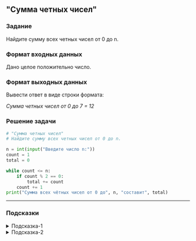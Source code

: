 ## "Сумма четных чисел"

### Задание

Найдите сумму всех четных чисел от 0 до n.

### Формат входных данных

Дано целое положительно число.

### Формат выходных данных

Вывести ответ в виде строки формата:

_Сумма четных чисел от 0 до 7 = 12_

### Решение задачи

```python
# "Сумма четных чисел"
# Найдите сумму всех четных чисел от 0 до n.

n = int(input("Введите число n:"))
count = 1
total = 0

while count <= n:
    if count % 2 == 0:
        total += count
    count += 1
print("Сумма всех чётных чисел от 0 до", n, "составит", total)
```

---

### Подсказки

<details>
<summary>Подсказка-1</summary>
Смотрите в примерах "Нахождение суммы чисел в диапазоне [a, b]"
</details>

<details>
<summary>Подсказка-2</summary>
Если хотите сохранить исходное значение переменной, создайте её копию

```python
a = 10
a_copy = a
```
</details>
